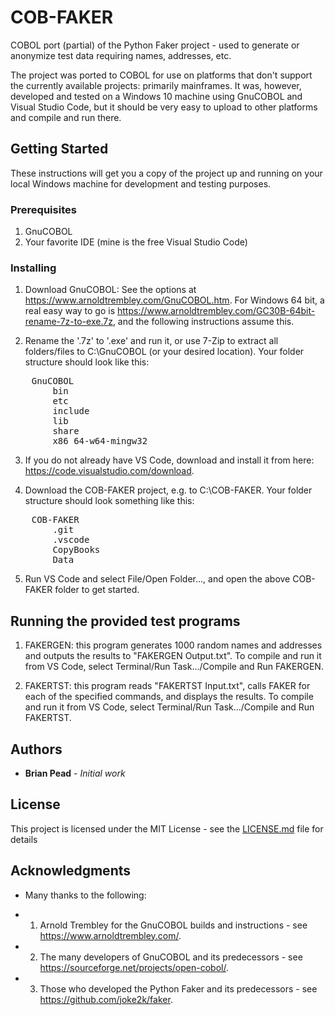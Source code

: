 # COB-FAKER

COBOL port (partial) of the Python Faker project - used to generate or anonymize test data requiring names, addresses, etc.

The project was ported to COBOL for use on platforms that don't support the currently available projects: primarily mainframes.  It was, however, developed and tested on a Windows 10 machine using GnuCOBOL and Visual Studio Code, but it should be very easy to upload to other platforms and compile and run there.

## Getting Started

These instructions will get you a copy of the project up and running on your local Windows machine for development and testing purposes.

### Prerequisites

1. GnuCOBOL
2. Your favorite IDE (mine is the free Visual Studio Code)

### Installing

1. Download GnuCOBOL:
    See the options at https://www.arnoldtrembley.com/GnuCOBOL.htm.
    For Windows 64 bit, a real easy way to go is https://www.arnoldtrembley.com/GC30B-64bit-rename-7z-to-exe.7z, and the following instructions assume this.

2. Rename the '.7z' to '.exe' and run it, or use 7-Zip to extract all folders/files to C:\GnuCOBOL (or your desired location).  Your folder structure should look like this:

<pre>
    GnuCOBOL  
        bin  
        etc  
        include  
        lib  
        share  
        x86_64-w64-mingw32  
</pre>

3. If you do not already have VS Code, download and install it from here: https://code.visualstudio.com/download.

4. Download the COB-FAKER project, e.g. to C:\COB-FAKER.  Your folder structure should look something like this:

<pre>
    COB-FAKER  
        .git  
        .vscode  
        CopyBooks  
        Data  
</pre>

5. Run VS Code and select File/Open Folder..., and open the above COB-FAKER folder to get started.

## Running the provided test programs

1. FAKERGEN: this program generates 1000 random names and addresses and outputs the results to "FAKERGEN Output.txt".  To compile and run it from VS Code, select Terminal/Run Task.../Compile and Run FAKERGEN.

2. FAKERTST: this program reads "FAKERTST Input.txt", calls FAKER for each of the specified commands, and displays the results.  To compile and run it from VS Code, select Terminal/Run Task.../Compile and Run FAKERTST.

## Authors

* **Brian Pead** - *Initial work*

## License

This project is licensed under the MIT License - see the [LICENSE.md](LICENSE.md) file for details

## Acknowledgments

* Many thanks to the following:

* 1. Arnold Trembley for the GnuCOBOL builds and instructions - see https://www.arnoldtrembley.com/.
* 2. The many developers of GnuCOBOL and its predecessors - see https://sourceforge.net/projects/open-cobol/.
* 3. Those who developed the Python Faker and its predecessors - see https://github.com/joke2k/faker.
